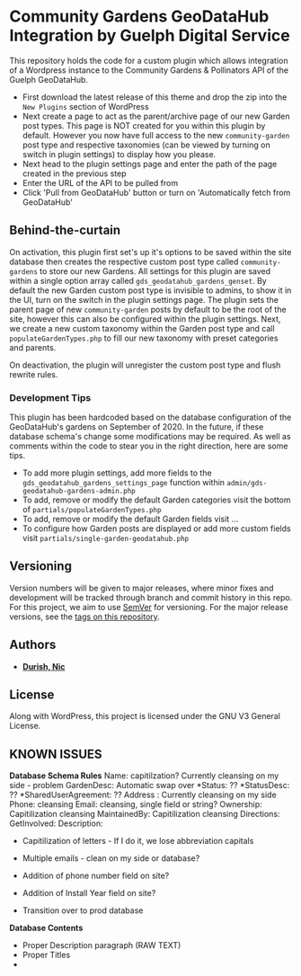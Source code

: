 # Community Gardens GeoDataHub Integration by Guelph Digital Service
This repository holds the code for a custom plugin which allows integration of a Wordpress instance to the Community Gardens & Pollinators API of the Guelph GeoDataHub.

- First download the latest release of this theme and drop the zip into the `New Plugins` section of WordPress
- Next create a page to act as the parent/archive page of our new Garden post types. This page is NOT created for you within this plugin by default. However you now have full access to the new `community-garden` post type and respective taxonomies (can be viewed by turning on switch in plugin settings) to display how you please.
- Next head to the plugin settings page and enter the path of the page created in the previous step
- Enter the URL of the API to be pulled from
- Click 'Pull from GeoDataHub' button or turn on 'Automatically fetch from GeoDataHub'

## Behind-the-curtain
On activation, this plugin first set's up it's options to be saved within the site database then creates the respective custom post type called  `community-gardens` to store our new Gardens. All settings for this plugin are saved within a single option array called `gds_geodatahub_gardens_genset`. By default the new Garden custom post type is invisible to admins, to show it in the UI, turn on the switch in the plugin settings page. The plugin sets the parent page of new `community-garden` posts by default to be the root of the site, however this can also be configured within the plugin settings. Next, we create a new custom taxonomy within the Garden post type and call `populateGardenTypes.php` to fill our new taxonomy with preset categories and parents.

On deactivation, the plugin will unregister the custom post type and flush rewrite rules.

### Development Tips
  This plugin has been hardcoded based on the database configuration of the GeoDataHub's gardens on September of 2020. In the future, if these database schema's change some modifications may be required. As well as comments within the code to stear you in the right direction, here are some tips.
  - To add more plugin settings, add more fields to the `gds_geodatahub_gardens_settings_page` function within `admin/gds-geodatahub-gardens-admin.php`
  - To add, remove or modify the default Garden categories visit the bottom of `partials/populateGardenTypes.php`
  - To add, remove or modify the default Garden fields visit ...
  - To configure how Garden posts are displayed or add more custom fields visit `partials/single-garden-geodatahub.php`


## Versioning
Version numbers will be given to major releases, where minor fixes and development will be tracked through branch and commit history in this repo. For this project, we aim to use [SemVer](http://semver.org/) for versioning. For the major release versions, see the [tags on this repository](https://github.com/CityOfGuelph-Webservices/TwentyTwelve-CityOfGuelph/tags).

## Authors

* **[Durish, Nic](https://github.com/Durishn)**

## License
Along with WordPress, this project is licensed under the GNU V3 General License.



## KNOWN ISSUES

**Database Schema Rules**
Name: capitilzation? Currently cleansing on my side - problem
GardenDesc: Automatic swap over
*Status: ??
*StatusDesc: ??
*SharedUserAgreement: ??
Address : Currently cleansing on my side
Phone: cleansing
Email: cleansing, single field or string?
Ownership: Capitilization cleansing
MaintainedBy: Capitilization cleansing
Directions:
GetInvolved:
Description:



- Capitilization of letters - If I do it, we lose abbreviation capitals
- Multiple emails - clean on my side or database?

- Addition of phone number field on site?
- Addition of Install Year field on site?

- Transition over to prod database

**Database Contents**
- Proper Description paragraph (RAW TEXT)
- Proper Titles
-

